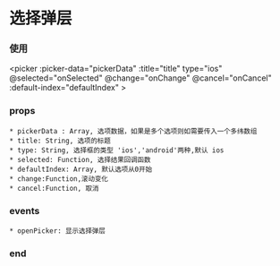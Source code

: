 # 选择弹层

### 使用
 <picker :picker-data="pickerData" :title="title" type="ios" @selected="onSelected" @change="onChange" @cancel="onCancel" :default-index="defaultIndex" ></picker>

### props
	* pickerData : Array, 选项数据，如果是多个选项则如需要传入一个多纬数组
	* title: String, 选项的标题
	* type: String, 选择框的类型 'ios','android'两种,默认 ios
	* selected: Function, 选择结果回调函数
	* defaultIndex: Array, 默认选项从0开始
	* change:Function,滚动变化
    * cancel:Function, 取消

### events
	* openPicker: 显示选择弹层
###  end


